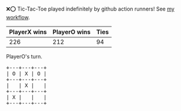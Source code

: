 :x::o: Tic-Tac-Toe played indefinitely by github action runners! See [my workflow](.github/workflows/play.yaml).

|PlayerX wins|PlayerO wins|Ties|
|-|-|-|
|226|212|94|

PlayerO's turn.

<pre>
+---+---+---+
| O | X | O |
+---+---+---+
|   | X |   |
+---+---+---+
| X |   |   |
+---+---+---+
</pre>